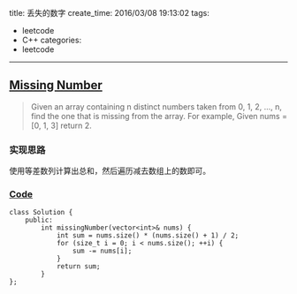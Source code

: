 title: 丢失的数字
create_time: 2016/03/08 19:13:02
tags:
- leetcode
- C++
categories:
- leetcode

---
## [Missing Number](https://leetcode.com/problems/missing-number/)
> Given an array containing n distinct numbers taken from 0, 1, 2, ..., n, find the one that is missing from the array.
> For example,
> Given nums = [0, 1, 3] return 2.

### 实现思路
使用等差数列计算出总和，然后遍历减去数组上的数即可。

### [Code](https://github.com/Finalcheat/leetcode/blob/master/src/Missing-Number.cpp)
```
class Solution {
    public:
        int missingNumber(vector<int>& nums) {
            int sum = nums.size() * (nums.size() + 1) / 2;
            for (size_t i = 0; i < nums.size(); ++i) {
                sum -= nums[i];
            }
            return sum;
        }
};
```
